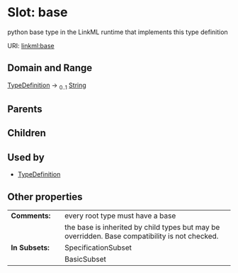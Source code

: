 
# Slot: base

python base type in the LinkML runtime that implements this type definition

URI: [linkml:base](https://w3id.org/linkml/base)


## Domain and Range

[TypeDefinition](TypeDefinition.md) &#8594;  <sub>0..1</sub> [String](types/String.md)

## Parents


## Children


## Used by

 * [TypeDefinition](TypeDefinition.md)

## Other properties

|  |  |  |
| --- | --- | --- |
| **Comments:** | | every root type must have a base |
|  | | the base is inherited by child types but may be overridden.  Base compatibility is not checked. |
| **In Subsets:** | | SpecificationSubset |
|  | | BasicSubset |
